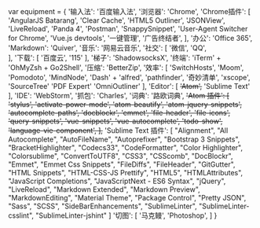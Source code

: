 
var equipment = {
    '输入法': '百度输入法',
    '浏览器': 'Chrome',
    'Chrome插件': [
        'AngularJS Batarang',
        'Clear Cache',
        'HTML5 Outliner',
        'JSONView',
        'LiveReload',
        'Panda 4',
        'Postman',
        'SnappySnippet',
        'User-Agent Switcher for Chrome',
        'Vue.js devtools',
        '一键管理',
        '广告终结者',
    ],
    '办公': 'Office 365',
    'Markdown': 'Quiver',
    '音乐': '网易云音乐',
    '社交': [
        '微信',
        'QQ',    
    ],
    '下载': [
        '百度云',
        '115'
    ],
    '梯子': 'ShadowsocksX',
    '终端': 'iTerm' + 'OhMyZsh + Go2Shell',
    '压缩': 'BetterZip',
    '效率': [
        'SwitchHosts',
        'Moom',
        'Pomodoto',
        'MindNode',
        'Dash' + 'alfred',
        'pathfinder',
        '奇妙清单',
        'xscope',
        'SourceTree'
        'PDF Expert'
        'OmniOutliner'
    ],
    'Editor': [
        ~~'Atom',~~
        'Sublime Text'
    ],
    'IDE': 'WebStorm',
    '抓包': 'Charles',
    '词典': '路欧词典',
    ~~'Atom 插件': [
        'stylus',
        'activate-power-mode',
        'atom-beautify',
        'atom-jquery-snippets',
        'autocomplete-paths',
        'docblockr',
        'emmet',
        'file-header',
        'file-icons',
        'query-snippets',
        'vue-snippets',
        'vue-autocomplete',
        'todo-show',
        'language-vie-component',
    ],~~
    'Sublime Text 插件': [
        "Alignment",
        "All Autocomplete",
        "AutoFileName",
        "Autoprefixer",
        "Bootstrap 3 Snippets",
        "BracketHighlighter",
        "Codecs33",
        "CodeFormatter",
        "Color Highlighter",
        "Colorsublime",
        "ConvertToUTF8",
        "CSS3",
        "CSScomb",
        "DocBlockr",
        "Emmet",
        "Emmet Css Snippets",
        "FileDiffs",
        "FileHeader",
        "GitGutter",
        "HTML Snippets",
        "HTML-CSS-JS Prettify",
        "HTML5",
        "HTMLAttributes",
        "JavaScript Completions",
        "JavaScriptNext - ES6 Syntax",
        "jQuery",
        "LiveReload",
        "Markdown Extended",
        "Markdown Preview",
        "MarkdownEditing",
        "Material Theme",
        "Package Control",
        "Pretty JSON",
        "Sass",
        "SCSS",
        "SideBarEnhancements",
        "SublimeLinter",
        "SublimeLinter-csslint",
        "SublimeLinter-jshint"
    ]
    '切图': [
        '马克鳗',
        'Photoshop',
    ]
}

